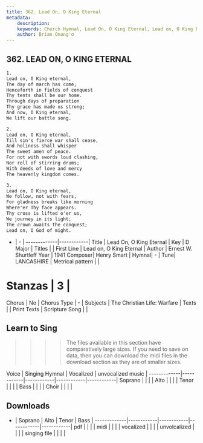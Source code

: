```yaml
---
title: 362. Lead On, O King Eternal
metadata:
    description: 
    keywords: Church Hymnal, Lead On, O King Eternal, Lead on, O King Eternal, 
    author: Brian Onang'o
---
```



## 362. LEAD ON, O KING ETERNAL

```txt
1.
Lead on, O King eternal,
The day of march has come;
Henceforth in fields of conquest
Thy tents shall be our home.
Through days of preparation
Thy grace has made us strong;
And now, O King eternal,
We lift our battle song.

2.
Lead on, O King eternal,
Till sin's fierce war shall cease,
And holiness shall whisper
The sweet amen of peace.
For not with swords loud clashing,
Nor roll of stirring drums;
With deeds of love and mercy
The heavenly kingdom comes.

3.
Lead on, O King eternal,
We follow, not with fears,
For gladness breaks like morning
Where'er Thy face appears.
Thy cross is lifted o'er us,
We journey in its light;
The crown awaits the conquest;
Lead on, O God of might.
```

- |   -  |
-------------|------------|
Title | Lead On, O King Eternal |
Key | D Major |
Titles |  |
First Line | Lead on, O King Eternal |
Author | Ernest W. Shurtleff
Year | 1941
Composer| Henry Smart |
Hymnal|  - |
Tune| LANCASHIRE |
Metrical pattern | |
# Stanzas | 3 |
Chorus | No |
Chorus Type | - |
Subjects | The Christian Life: Warfare |
Texts |  |
Print Texts | 
Scripture Song |  |
  
## Learn to Sing

>>>> The files available in this section have comparatively large sizes. If you need to save on data, then you can download the midi files in the download section as they are of smaller sizes.

Voice |  Singing Hymnal | Vocalized | unvocalized music |
-------------|------------|------------|------------|------------|
Soprano | | | |
Alto | | | |
Tenor | | | |
Bass | | | |
Choir | | | |

## Downloads

- |  Soprano | Alto | Tenor | Bass |
-------------|------------|------------|------------|------------|
pdf | | | |
midi | | | |
vocalized | | | |
unvolcalized | | | |
singing file | | | |
  